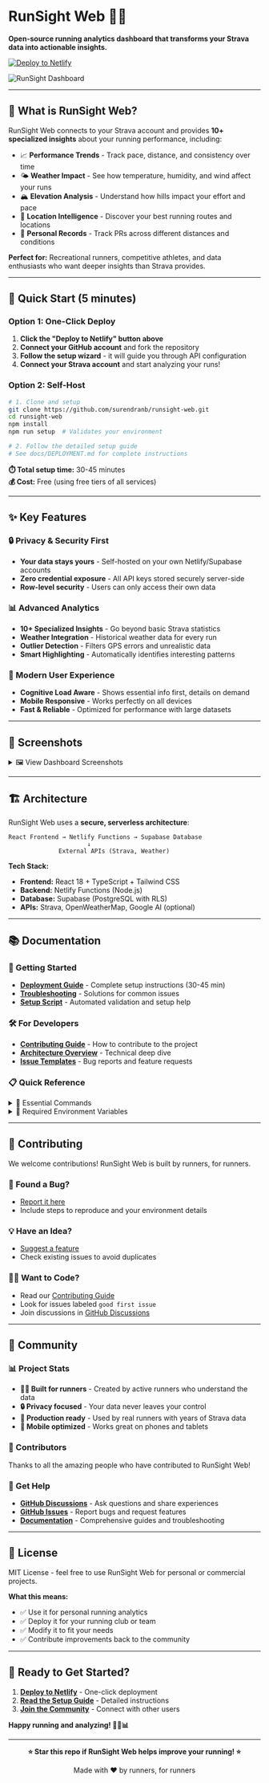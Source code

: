 # RunSight Web 🏃‍♂️

**Open-source running analytics dashboard that transforms your Strava data into actionable insights.**

[![Deploy to Netlify](https://www.netlify.com/img/deploy/button.svg)](https://app.netlify.com/start/deploy?repository=https://github.com/surendranb/runsight-web)

![RunSight Dashboard](https://via.placeholder.com/800x400/4F46E5/FFFFFF?text=RunSight+Dashboard+Screenshot)

---

## 🎯 What is RunSight Web?

RunSight Web connects to your Strava account and provides **10+ specialized insights** about your running performance, including:

- 📈 **Performance Trends** - Track pace, distance, and consistency over time
- 🌤️ **Weather Impact** - See how temperature, humidity, and wind affect your runs
- 🏔️ **Elevation Analysis** - Understand how hills impact your effort and pace
- 📍 **Location Intelligence** - Discover your best running routes and locations
- 🎯 **Personal Records** - Track PRs across different distances and conditions

**Perfect for:** Recreational runners, competitive athletes, and data enthusiasts who want deeper insights than Strava provides.

---

## 🚀 Quick Start (5 minutes)

### Option 1: One-Click Deploy
1. **Click the "Deploy to Netlify" button above**
2. **Connect your GitHub account** and fork the repository
3. **Follow the setup wizard** - it will guide you through API configuration
4. **Connect your Strava account** and start analyzing your runs!

### Option 2: Self-Host
```bash
# 1. Clone and setup
git clone https://github.com/surendranb/runsight-web.git
cd runsight-web
npm install
npm run setup  # Validates your environment

# 2. Follow the detailed setup guide
# See docs/DEPLOYMENT.md for complete instructions
```

**⏱️ Total setup time:** 30-45 minutes  
**💰 Cost:** Free (using free tiers of all services)

---

## ✨ Key Features

### 🔒 Privacy & Security First
- **Your data stays yours** - Self-hosted on your own Netlify/Supabase accounts
- **Zero credential exposure** - All API keys stored securely server-side
- **Row-level security** - Users can only access their own data

### 📊 Advanced Analytics
- **10+ Specialized Insights** - Go beyond basic Strava statistics
- **Weather Integration** - Historical weather data for every run
- **Outlier Detection** - Filters GPS errors and unrealistic data
- **Smart Highlighting** - Automatically identifies interesting patterns

### 🎨 Modern User Experience
- **Cognitive Load Aware** - Shows essential info first, details on demand
- **Mobile Responsive** - Works perfectly on all devices
- **Fast & Reliable** - Optimized for performance with large datasets

---

## 📸 Screenshots

<details>
<summary>🖼️ View Dashboard Screenshots</summary>

### Main Dashboard
![Dashboard Overview](https://via.placeholder.com/600x400/4F46E5/FFFFFF?text=Dashboard+Overview)

### Insights Hub
![Insights Page](https://via.placeholder.com/600x400/059669/FFFFFF?text=Insights+Hub)

### Weather Analysis
![Weather Insights](https://via.placeholder.com/600x400/DC2626/FFFFFF?text=Weather+Analysis)

</details>

---

## 🏗️ Architecture

RunSight Web uses a **secure, serverless architecture**:

```
React Frontend → Netlify Functions → Supabase Database
                      ↓
              External APIs (Strava, Weather)
```

**Tech Stack:**
- **Frontend:** React 18 + TypeScript + Tailwind CSS
- **Backend:** Netlify Functions (Node.js)
- **Database:** Supabase (PostgreSQL with RLS)
- **APIs:** Strava, OpenWeatherMap, Google AI (optional)

---

## 📚 Documentation

### 🚀 Getting Started
- **[Deployment Guide](docs/DEPLOYMENT.md)** - Complete setup instructions (30-45 min)
- **[Troubleshooting](docs/TROUBLESHOOTING.md)** - Solutions for common issues
- **[Setup Script](scripts/setup.js)** - Automated validation and setup help

### 🛠️ For Developers
- **[Contributing Guide](CONTRIBUTING.md)** - How to contribute to the project
- **[Architecture Overview](docs/ARCHITECTURE.md)** - Technical deep dive
- **[Issue Templates](.github/ISSUE_TEMPLATE/)** - Bug reports and feature requests

### 📋 Quick Reference
<details>
<summary>📖 Essential Commands</summary>

```bash
# Development
npm run dev          # Start development server
npm run build        # Production build
npm run setup        # Validate setup and create checklists

# Deployment
npm run check-env    # Validate environment variables
npm run lint         # Check code quality
```

</details>

<details>
<summary>🔧 Required Environment Variables</summary>

```bash
# Strava API (get from developers.strava.com)
STRAVA_CLIENT_ID=your_client_id
STRAVA_CLIENT_SECRET=your_client_secret
STRAVA_REDIRECT_URI=https://your-site.netlify.app/auth/callback

# Supabase (get from your Supabase project)
SUPABASE_URL=https://your-project.supabase.co
SUPABASE_SERVICE_KEY=your_service_role_key

# OpenWeatherMap (get from openweathermap.org)
OPENWEATHER_API_KEY=your_api_key
```

</details>

---

## 🤝 Contributing

We welcome contributions! RunSight Web is built by runners, for runners.

### 🐛 Found a Bug?
- [Report it here](https://github.com/surendranb/runsight-web/issues/new?template=bug_report.md)
- Include steps to reproduce and your environment details

### 💡 Have an Idea?
- [Suggest a feature](https://github.com/surendranb/runsight-web/issues/new?template=feature_request.md)
- Check existing issues to avoid duplicates

### 👩‍💻 Want to Code?
- Read our [Contributing Guide](CONTRIBUTING.md)
- Look for issues labeled `good first issue`
- Join discussions in [GitHub Discussions](https://github.com/surendranb/runsight-web/discussions)

---

## 🌟 Community

### 📊 Project Stats
- **🏃‍♂️ Built for runners** - Created by active runners who understand the data
- **🔒 Privacy focused** - Your data never leaves your control
- **🚀 Production ready** - Used by real runners with years of Strava data
- **📱 Mobile optimized** - Works great on phones and tablets

### 🙏 Contributors
Thanks to all the amazing people who have contributed to RunSight Web!

<!-- Contributors will be automatically added here -->

### 💬 Get Help
- **[GitHub Discussions](https://github.com/surendranb/runsight-web/discussions)** - Ask questions and share experiences
- **[GitHub Issues](https://github.com/surendranb/runsight-web/issues)** - Report bugs and request features
- **[Documentation](docs/)** - Comprehensive guides and troubleshooting

---

## 📄 License

MIT License - feel free to use RunSight Web for personal or commercial projects.

**What this means:**
- ✅ Use it for personal running analytics
- ✅ Deploy it for your running club or team
- ✅ Modify it to fit your needs
- ✅ Contribute improvements back to the community

---

## 🎉 Ready to Get Started?

1. **[Deploy to Netlify](https://app.netlify.com/start/deploy?repository=https://github.com/surendranb/runsight-web)** - One-click deployment
2. **[Read the Setup Guide](docs/DEPLOYMENT.md)** - Detailed instructions
3. **[Join the Community](https://github.com/surendranb/runsight-web/discussions)** - Connect with other users

**Happy running and analyzing! 🏃‍♂️📊**

---

<div align="center">

**⭐ Star this repo if RunSight Web helps improve your running! ⭐**

Made with ❤️ by runners, for runners

</div>
